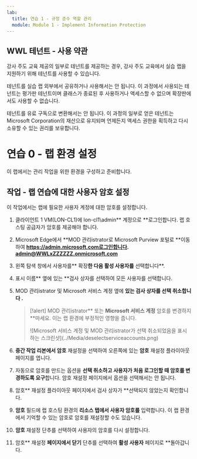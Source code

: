 ```yaml
---
lab:
  title: 연습 1 - 규정 준수 역할 관리
  module: Module 1 - Implement Information Protection
---
```

## WWL 테넌트 - 사용 약관

강사 주도 교육 제공의 일부로 테넌트를 제공하는 경우, 강사 주도 교육에서 실습 랩을 지원하기 위해 테넌트를 사용할 수 있습니다.

테넌트를 실습 랩 외부에서 공유하거나 사용해서는 안 됩니다. 이 과정에서 사용되는 테넌트는 평가판 테넌트이며 클래스가 종료된 후 사용하거나 액세스할 수 없으며 확장판에서도 사용할 수 없습니다.

테넌트를 유료 구독으로 변환해서는 안 됩니다. 이 과정의 일부로 얻은 테넌트는 Microsoft Corporation의 재산으로 유지되며 언제든지 액세스 권한을 획득하고 다시 소유할 수 있는 권리를 보유합니다.

# 연습 0 - 랩 환경 설정

이 랩에서는 관리 작업을 위한 환경을 구성하고 준비합니다.

## 작업 - 랩 연습에 대한 사용자 암호 설정

이 작업에서는 랩에 필요한 사용자 계정에 대한 암호를 설정합니다.

1. 클라이언트 1 VM(LON-CL1)에 lon-cl1\admin** 계정으로 **로그인합니다. 랩 호스팅 공급자가 암호를 제공해야 합니다.

1. Microsoft Edge에서 **MOD 관리istrator로 Microsoft Purview 포털로 **이동하여 ****https://admin.microsoft.com로그인합니다.** admin@WWLxZZZZZZ.onmicrosoft.com** 

1. 왼쪽 탐색 창에서 사용자를** 확장**한 다음 활성 사용자를** 선택합니다**.

1. 표시 이름** 옆에 있는 **검사 상자를 선택하여 모든 사용자를 선택합니다.

1. MOD 관리istrator 및 Microsoft 서비스 계정 옆에 **있는 검사 상자를 선택 취소합니다 **.****

    >[!alert] MOD 관리istrator** 또는 **Microsoft 서비스 계정** 암호를 변경하지 **마세요. 이는 랩 환경에 부정적인 영향을 줍니다.
    ><p>
    > ![Microsoft 서비스 계정 및 MOD 관리istrator가 선택 취소되었음을 표시하는 스크린샷](../Media/deselectserviceaccounts.png)

1. **중간 작업 리본에서 암호** 재설정을 선택하여 오른쪽에 있는 **암호** 재설정 플라이아웃 페이지를 엽니다.

1. 자동으로 암호를 만드는 옵션을 **선택 취소하고 **사용자가 처음 로그인**할 때 암호를 변경하도록 요구**합니다. 암호 재설정 페이지에서 옵션을 선택해서는 안 됩니다.

1. 암호** 재설정 플라이아웃 페이지에서 검사 상자가 **선택되지 않았는지 확인합니다.

1. **암호** 필드에 랩 호스팅 환경의 ****리소스** 탭에서 사용자 암호를** 입력합니다. 이 랩 환경에서 기억할 수 있는 암호로 암호를 재설정할 수도 있습니다.

1. **암호** 재설정 단추를 선택하여 사용자의 암호를 다시 설정합니다.

1. 암호** 재설정 **페이지에서 닫기** 단추를 선택하여 **활성 사용자** 페이지로 **돌아갑니다.
